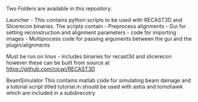 Two Folders are available in this repository. 

Launcher - 
  This contains python scripts to be used with RECAST3D and Slicerecon binaries.
  The scripts contain
    - Preprocess alignments
    - Gui for setting reconstruction and alignment parameters
    - code for importing images
    - Multiprocess code for passing arguments between the gui and the plugin/alignments
    
  Must be run on linux - includes binaries for recast3d and slicerecon however these can be built from source at 
  https://github.com/cicwi/RECAST3D
  
  BeamSimulator
    This contains matlab code for simulating beam damage and a tutorial script titled tutorial.m
    should be used with astra and tomohawk which are included in a subdirecotry
